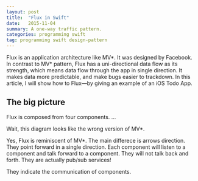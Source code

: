 ```yaml
---
layout: post
title:  "Flux in Swift"
date:   2015-11-04
summary: A one-way traffic pattern.
categories: programming swift
tag: programming swift design-pattern
--- 
```


Flux is an application architecture like MV&#42;. It was designed by Facebook. In contrast to MV&#42; pattern, Flux has a uni-directional data flow as its strength, which means data flow through the app in single direction. It makes data more predictable, and make bugs easier to trackdown. In this article, I will show how to Flux—by giving an example of an iOS Todo App.

## The big picture

Flux is composed from four components. ... 

Wait, this diagram looks like the wrong version of MV&#42;.

Yes, Flux is reminiscent of MV&#42;. The main differece is arrows direction. They point forward in a single direction. Each component will listen to a component and talk forward to a component. They will not talk back and forth. They are actually pub/sub services!

They indicate the communication of components.
